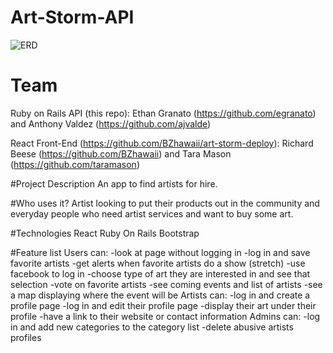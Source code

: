 # Art-Storm-API
![ERD](http://i.imgur.com/GCnTfzO.png)

# Team
Ruby on Rails API (this repo): Ethan Granato (https://github.com/egranato) and Anthony Valdez (https://github.com/ajvalde)

React Front-End (https://github.com/BZhawaii/art-storm-deploy): Richard Beese (https://github.com/BZhawaii) and Tara Mason (https://github.com/taramason)

#Project Description
An app to find artists for hire.

#Who uses it?
Artist looking to put their products out in the community and everyday people who need artist services and want to buy some art.

#Technologies
React
Ruby On Rails
Bootstrap

#Feature list
Users can:
-look at page without logging in
-log in and save favorite artists
-get alerts when favorite artists do a show (stretch)
-use facebook to log in
-choose type of art they are interested in and see that selection
-vote on favorite artists
-see coming events and list of artists
-see a map displaying where the event will be
Artists can:
-log in and create a profile page
-log in and edit their profile page
-display their art under their profile
-have a link to their website or contact information
Admins can:
-log in and add new categories to the category list
-delete abusive artists profiles
